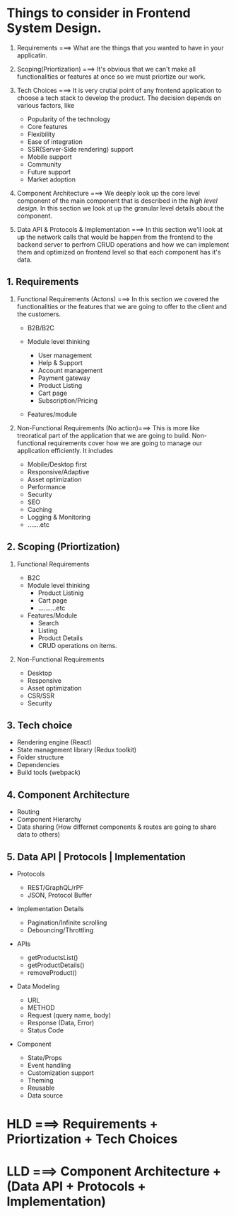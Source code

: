 # Things to consider in Frontend System Design.

1. Requirements ===> What are the things that you wanted to have in your applicatin.

2. Scoping(Priortization) ===> It's obvious that we can't make all functionalities or features at once so we must priortize our work.

3. Tech Choices ===> It is very crutial point of any frontend application to choose a tech stack to develop the product. The decision depends on various factors, like

   - Popularity of the technology
   - Core features
   - Flexibility
   - Ease of integration
   - SSR(Server-Side rendering) support
   - Mobile support
   - Community
   - Future support
   - Market adoption

4. Component Architecture ===> We deeply look up the core level component of the main component that is described in the _high level design_. In this section we look at up the granular level details about the component.

5. Data API & Protocols & Implementation ===> In this section we'll look at up the network calls that would be happen from the frontend to the backend server to perfrom CRUD operations and how we can implement them and optimized on frontend level so that each component has it's data.

## 1. Requirements

1. Functional Requirements (Actons) ===> In this section we covered the functionalities or the features that we are going to offer to the client and the customers.

   - B2B/B2C
   - Module level thinking

     - User management
     - Help & Support
     - Account management
     - Payment gateway
     - Product Listing
     - Cart page
     - Subscription/Pricing

   - Features/module

2. Non-Functional Requirements (No action)===> This is more like treoratical part of the application that we are going to build. Non-functional requirements cover how we are going to manage our application efficiently. It includes
   - Mobile/Desktop first
   - Responsive/Adaptive
   - Asset optimization
   - Performance
   - Security
   - SEO
   - Caching
   - Logging & Monitoring
   - .......etc

## 2. Scoping (Priortization)

1. Functional Requirements

   - B2C
   - Module level thinking
     - Product Listinig
     - Cart page
     - ..........etc
   - Features/Module
     - Search
     - Listing
     - Product Details
     - CRUD operations on items.

2. Non-Functional Requirements
   - Desktop
   - Responsive
   - Asset optimization
   - CSR/SSR
   - Security

## 3. Tech choice

- Rendering engine (React)
- State management library (Redux toolkit)
- Folder structure
- Dependencies
- Build tools (webpack)

## 4. Component Architecture

- Routing
- Component Hierarchy
- Data sharing (How differnet components & routes are going to share data to others)

## 5. Data API | Protocols | Implementation

- Protocols

  - REST/GraphQL/rPF
  - JSON, Protocol Buffer

- Implementation Details

  - Pagination/Infinite scrolling
  - Debouncing/Throttling

- APIs

  - getProductsList()
  - getProductDetails()
  - removeProduct()

- Data Modeling
  - URL
  - METHOD
  - Request (query name, body)
  - Response (Data, Error)
  - Status Code
- Component
  - State/Props
  - Event handling
  - Customization support
  - Theming
  - Reusable
  - Data source

# HLD ===> Requirements + Priortization + Tech Choices

# LLD ===> Component Architecture + (Data API + Protocols + Implementation)
